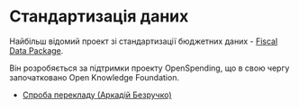 # Стандартизація даних

Найбільш відомий проект зі стандартизації бюджетних даних - [Fiscal Data Package](http://fiscal.dataprotocols.org/spec/#data-files).

Він розробяється за підтримки проекту OpenSpending, що в свою чергу започатковано Open Knowledge Foundation.

* [Спроба перекладу (Аркадій Безручко)](https://docs.google.com/document/d/1UZU89ng9Lhl91Rpc7v-keV6WKnSQhi9grpSdawQPLbw/edit)
